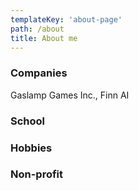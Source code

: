 ```yaml
---
templateKey: 'about-page'
path: /about
title: About me
---
```

### Companies
Gaslamp Games Inc., Finn AI

### School

### Hobbies

### Non-profit
